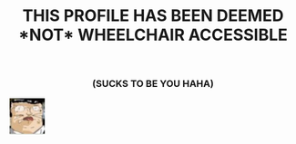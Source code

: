 <center>
<h1>THIS PROFILE HAS BEEN DEEMED <br> *NOT* WHEELCHAIR ACCESSIBLE</h1><br>
<h3>(SUCKS TO BE YOU HAHA)</h3>
</center>

<img src="https://github.com/wrapfield/wrapfield/blob/main/achoo.PNG?raw=true"/>
